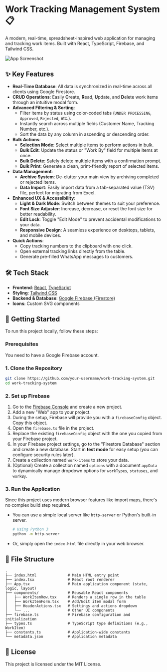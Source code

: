 # Work Tracking Management System 📋

A modern, real-time, spreadsheet-inspired web application for managing and tracking work items. Built with React, TypeScript, Firebase, and Tailwind CSS.

![App Screenshot](https://storage.googleapis.com/aistudio-hosting/workspace-llm-15520.web.app/media/d9341499-5288-4672-ad18-c2b4e857995e.png)

## ✨ Key Features

- **Real-Time Database**: All data is synchronized in real-time across all clients using Google Firestore.
- **CRUD Operations**: Easily **C**reate, **R**ead, **U**pdate, and **D**elete work items through an intuitive modal form.
- **Advanced Filtering & Sorting**:
    - Filter items by status using color-coded tabs (`UNDER PROCESSING`, `Approved`, `Rejected`, etc.).
    - Instantly search across multiple fields (Customer Name, Tracking Number, etc.).
    - Sort the data by any column in ascending or descending order.
- **Bulk Actions**:
    - **Selection Mode**: Select multiple items to perform actions in bulk.
    - **Bulk Edit**: Update the status or "Work By" field for multiple items at once.
    - **Bulk Delete**: Safely delete multiple items with a confirmation prompt.
    - **Bulk Print**: Generate a clean, print-friendly report of selected items.
- **Data Management**:
    - **Archive System**: De-clutter your main view by archiving completed or rejected items.
    - **Data Import**: Easily import data from a tab-separated value (TSV) file, perfect for migrating from Excel.
- **Enhanced UX & Accessibility**:
    - **Light & Dark Mode**: Switch between themes to suit your preference.
    - **Font Size Adjuster**: Increase, decrease, or reset the font size for better readability.
    - **Edit Lock**: Toggle "Edit Mode" to prevent accidental modifications to your data.
    - **Responsive Design**: A seamless experience on desktops, tablets, and mobile devices.
- **Quick Actions**:
    - Copy tracking numbers to the clipboard with one click.
    - Open external tracking links directly from the table.
    - Generate pre-filled WhatsApp messages to customers.

## 🛠️ Tech Stack

- **Frontend**: [React](https://reactjs.org/), [TypeScript](https://www.typescriptlang.org/)
- **Styling**: [Tailwind CSS](https://tailwindcss.com/)
- **Backend & Database**: [Google Firebase (Firestore)](https://firebase.google.com/)
- **Icons**: Custom SVG components

## 🚀 Getting Started

To run this project locally, follow these steps:

### Prerequisites

You need to have a Google Firebase account.

### 1. Clone the Repository

```bash
git clone https://github.com/your-username/work-tracking-system.git
cd work-tracking-system
```

### 2. Set up Firebase

1.  Go to the [Firebase Console](https://console.firebase.google.com/) and create a new project.
2.  Add a new "Web" app to your project.
3.  During the setup, Firebase will provide you with a `firebaseConfig` object. Copy this object.
4.  Open the `firebase.ts` file in the project.
5.  Replace the existing `firebaseConfig` object with the one you copied from your Firebase project.
6.  In your Firebase project settings, go to the "Firestore Database" section and create a new database. Start in **test mode** for easy setup (you can configure security rules later).
7.  Create a collection named `work-items` to store your data.
8.  (Optional) Create a collection named `options` with a document `appData` to dynamically manage dropdown options for `workTypes`, `statuses`, and `workBy`.

### 3. Run the Application

Since this project uses modern browser features like import maps, there's no complex build step required.

-   You can use a simple local server like `http-server` or Python's built-in server.
    ```bash
    # Using Python 3
    python -m http.server
    ```
-   Or, simply open the `index.html` file directly in your web browser.

## 📂 File Structure

```
.
├── index.html              # Main HTML entry point
├── index.tsx               # React root renderer
├── App.tsx                 # Main application component (state, logic, layout)
├── components/             # Reusable React components
│   ├── WorkItemRow.tsx     # Renders a single row in the table
│   ├── WorkItemForm.tsx    # Add/Edit item modal form
│   ├── HeaderActions.tsx   # Settings and actions dropdown
│   └── ...                 # Other UI components
├── firebase.ts             # Firebase configuration and initialization
├── types.ts                # TypeScript type definitions (e.g., WorkItem)
├── constants.ts            # Application-wide constants
└── metadata.json           # Application metadata
```

## 📄 License

This project is licensed under the MIT License.
